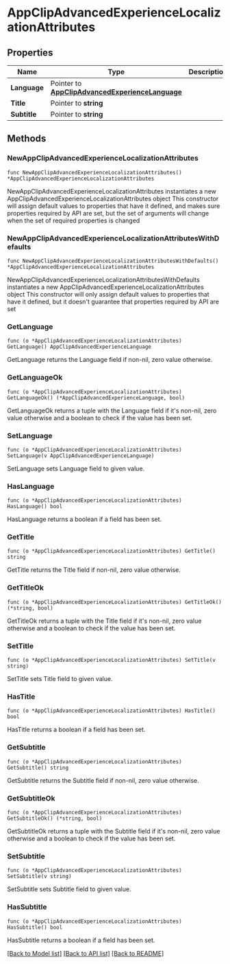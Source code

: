 # AppClipAdvancedExperienceLocalizationAttributes

## Properties

Name | Type | Description | Notes
------------ | ------------- | ------------- | -------------
**Language** | Pointer to [**AppClipAdvancedExperienceLanguage**](AppClipAdvancedExperienceLanguage.md) |  | [optional] 
**Title** | Pointer to **string** |  | [optional] 
**Subtitle** | Pointer to **string** |  | [optional] 

## Methods

### NewAppClipAdvancedExperienceLocalizationAttributes

`func NewAppClipAdvancedExperienceLocalizationAttributes() *AppClipAdvancedExperienceLocalizationAttributes`

NewAppClipAdvancedExperienceLocalizationAttributes instantiates a new AppClipAdvancedExperienceLocalizationAttributes object
This constructor will assign default values to properties that have it defined,
and makes sure properties required by API are set, but the set of arguments
will change when the set of required properties is changed

### NewAppClipAdvancedExperienceLocalizationAttributesWithDefaults

`func NewAppClipAdvancedExperienceLocalizationAttributesWithDefaults() *AppClipAdvancedExperienceLocalizationAttributes`

NewAppClipAdvancedExperienceLocalizationAttributesWithDefaults instantiates a new AppClipAdvancedExperienceLocalizationAttributes object
This constructor will only assign default values to properties that have it defined,
but it doesn't guarantee that properties required by API are set

### GetLanguage

`func (o *AppClipAdvancedExperienceLocalizationAttributes) GetLanguage() AppClipAdvancedExperienceLanguage`

GetLanguage returns the Language field if non-nil, zero value otherwise.

### GetLanguageOk

`func (o *AppClipAdvancedExperienceLocalizationAttributes) GetLanguageOk() (*AppClipAdvancedExperienceLanguage, bool)`

GetLanguageOk returns a tuple with the Language field if it's non-nil, zero value otherwise
and a boolean to check if the value has been set.

### SetLanguage

`func (o *AppClipAdvancedExperienceLocalizationAttributes) SetLanguage(v AppClipAdvancedExperienceLanguage)`

SetLanguage sets Language field to given value.

### HasLanguage

`func (o *AppClipAdvancedExperienceLocalizationAttributes) HasLanguage() bool`

HasLanguage returns a boolean if a field has been set.

### GetTitle

`func (o *AppClipAdvancedExperienceLocalizationAttributes) GetTitle() string`

GetTitle returns the Title field if non-nil, zero value otherwise.

### GetTitleOk

`func (o *AppClipAdvancedExperienceLocalizationAttributes) GetTitleOk() (*string, bool)`

GetTitleOk returns a tuple with the Title field if it's non-nil, zero value otherwise
and a boolean to check if the value has been set.

### SetTitle

`func (o *AppClipAdvancedExperienceLocalizationAttributes) SetTitle(v string)`

SetTitle sets Title field to given value.

### HasTitle

`func (o *AppClipAdvancedExperienceLocalizationAttributes) HasTitle() bool`

HasTitle returns a boolean if a field has been set.

### GetSubtitle

`func (o *AppClipAdvancedExperienceLocalizationAttributes) GetSubtitle() string`

GetSubtitle returns the Subtitle field if non-nil, zero value otherwise.

### GetSubtitleOk

`func (o *AppClipAdvancedExperienceLocalizationAttributes) GetSubtitleOk() (*string, bool)`

GetSubtitleOk returns a tuple with the Subtitle field if it's non-nil, zero value otherwise
and a boolean to check if the value has been set.

### SetSubtitle

`func (o *AppClipAdvancedExperienceLocalizationAttributes) SetSubtitle(v string)`

SetSubtitle sets Subtitle field to given value.

### HasSubtitle

`func (o *AppClipAdvancedExperienceLocalizationAttributes) HasSubtitle() bool`

HasSubtitle returns a boolean if a field has been set.


[[Back to Model list]](../README.md#documentation-for-models) [[Back to API list]](../README.md#documentation-for-api-endpoints) [[Back to README]](../README.md)



